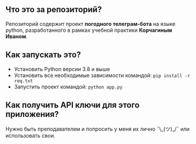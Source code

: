 ## Что это за репозиторий?
Репозиторий содержит проект **погодного телеграм-бота** на языке python, разработанного в рамках учебной практики **Корчагиным Иваном**.

## Как запускать это?
- Установить Python версии 3.8 и выше
- Установить все необходимые зависимости командой: `pip install -r req.txt`
- Запустить проект командой: `python app.py`

## Как получить API ключи для этого приложения?
Нужно быть преподавателем и попросить у меня их лично ¯\\\_(ツ)\_/¯ или использовать свои.
